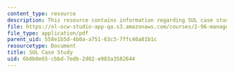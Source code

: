 ```yaml
---
content_type: resource
description: This resource contains information regarding SUL case study.
file: https://ol-ocw-studio-app-qa.s3.amazonaws.com/courses/2-96-management-in-engineering-fall-2012/6b0b0e65cbbd7edb2d02e983a3582644_MIT2_96F12_assn05.pdf
file_type: application/pdf
parent_uid: 558e1b5d-4b0a-a751-63c3-7ffc40a81b1c
resourcetype: Document
title: SUL Case Study
uid: 6b0b0e65-cbbd-7edb-2d02-e983a3582644
---
```

